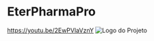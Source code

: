 # EterPharmaPro
https://youtu.be/2EwPVlaVznY
![Logo do Projeto](https://github.com/wallacevidotoprog/EterPharmaProNet8/blob/main/photo/f1.png")